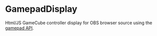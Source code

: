 # GamepadDisplay
Html/JS GameCube controller display for OBS browser source using the [gamepad API](https://developer.mozilla.org/en-US/docs/Web/API/Gamepad_API/Using_the_Gamepad_API#Complete_example_Displaying_gamepad_state).

